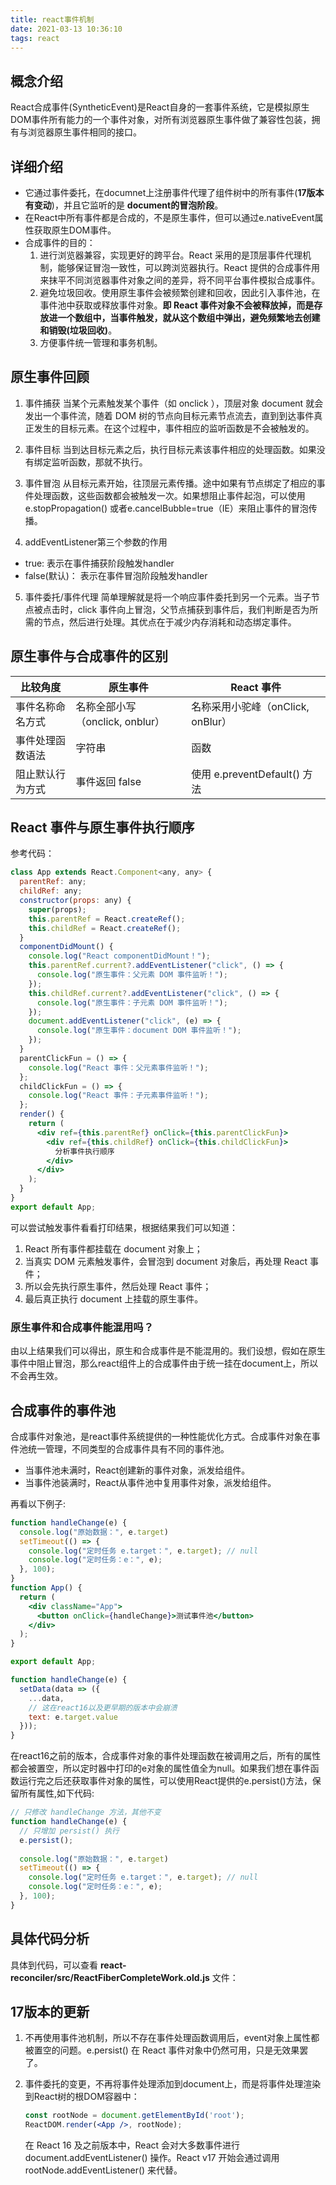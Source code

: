 ```yaml
---
title: react事件机制
date: 2021-03-13 10:36:10
tags: react
---
```


## 概念介绍
React合成事件(SyntheticEvent)是React自身的一套事件系统，它是模拟原生DOM事件所有能力的一个事件对象，对所有浏览器原生事件做了兼容性包装，拥有与浏览器原生事件相同的接口。

## 详细介绍
* 它通过事件委托，在documnet上注册事件代理了组件树中的所有事件(__17版本有变动__)，并且它监听的是 __document的冒泡阶段__。
* 在React中所有事件都是合成的，不是原生事件，但可以通过e.nativeEvent属性获取原生DOM事件。
* 合成事件的目的：
  1. 进行浏览器兼容，实现更好的跨平台。React 采用的是顶层事件代理机制，能够保证冒泡一致性，可以跨浏览器执行。React 提供的合成事件用来抹平不同浏览器事件对象之间的差异，将不同平台事件模拟合成事件。
  2. 避免垃圾回收。使用原生事件会被频繁创建和回收，因此引入事件池，在事件池中获取或释放事件对象。__即 React 事件对象不会被释放掉，而是存放进一个数组中，当事件触发，就从这个数组中弹出，避免频繁地去创建和销毁(垃圾回收)__。
  3. 方便事件统一管理和事务机制。
<!--more-->
## 原生事件回顾
1. 事件捕获
当某个元素触发某个事件（如 onclick ），顶层对象 document 就会发出一个事件流，随着 DOM 树的节点向目标元素节点流去，直到到达事件真正发生的目标元素。在这个过程中，事件相应的监听函数是不会被触发的。

2. 事件目标
当到达目标元素之后，执行目标元素该事件相应的处理函数。如果没有绑定监听函数，那就不执行。

3. 事件冒泡
从目标元素开始，往顶层元素传播。途中如果有节点绑定了相应的事件处理函数，这些函数都会被触发一次。如果想阻止事件起泡，可以使用 e.stopPropagation() 或者e.cancelBubble=true（IE）来阻止事件的冒泡传播。

4. addEventListener第三个参数的作用
  * true: 表示在事件捕获阶段触发handler
  * false(默认)： 表示在事件冒泡阶段触发handler

5. 事件委托/事件代理
简单理解就是将一个响应事件委托到另一个元素。当子节点被点击时，click 事件向上冒泡，父节点捕获到事件后，我们判断是否为所需的节点，然后进行处理。其优点在于减少内存消耗和动态绑定事件。

## 原生事件与合成事件的区别

比较角度 | 原生事件 | React 事件
------------ | ------------- | -------------
事件名称命名方式 | 名称全部小写（onclick, onblur） | 名称采用小驼峰（onClick, onBlur）
事件处理函数语法 | 字符串 | 函数
阻止默认行为方式 | 事件返回 false | 使用 e.preventDefault() 方法

## React 事件与原生事件执行顺序
参考代码：
``` jsx
class App extends React.Component<any, any> {
  parentRef: any;
  childRef: any;
  constructor(props: any) {
    super(props);
    this.parentRef = React.createRef();
    this.childRef = React.createRef();
  }
  componentDidMount() {
    console.log("React componentDidMount！");
    this.parentRef.current?.addEventListener("click", () => {
      console.log("原生事件：父元素 DOM 事件监听！");
    });
    this.childRef.current?.addEventListener("click", () => {
      console.log("原生事件：子元素 DOM 事件监听！");
    });
    document.addEventListener("click", (e) => {
      console.log("原生事件：document DOM 事件监听！");
    });
  }
  parentClickFun = () => {
    console.log("React 事件：父元素事件监听！");
  };
  childClickFun = () => {
    console.log("React 事件：子元素事件监听！");
  };
  render() {
    return (
      <div ref={this.parentRef} onClick={this.parentClickFun}>
        <div ref={this.childRef} onClick={this.childClickFun}>
          分析事件执行顺序
        </div>
      </div>
    );
  }
}
export default App;
```
可以尝试触发事件看看打印结果，根据结果我们可以知道：
1. React 所有事件都挂载在 document 对象上；
2. 当真实 DOM 元素触发事件，会冒泡到 document 对象后，再处理 React 事件；
3. 所以会先执行原生事件，然后处理 React 事件；
4. 最后真正执行 document 上挂载的原生事件。

### 原生事件和合成事件能混用吗？
由以上结果我们可以得出，原生和合成事件是不能混用的。我们设想，假如在原生事件中阻止冒泡，那么react组件上的合成事件由于统一挂在document上，所以不会再生效。

## 合成事件的事件池
合成事件对象池，是react事件系统提供的一种性能优化方式。合成事件对象在事件池统一管理，不同类型的合成事件具有不同的事件池。
* 当事件池未满时，React创建新的事件对象，派发给组件。
* 当事件池装满时，React从事件池中复用事件对象，派发给组件。
  
再看以下例子:
``` jsx
function handleChange(e) {
  console.log("原始数据：", e.target)
  setTimeout(() => {
    console.log("定时任务 e.target：", e.target); // null
    console.log("定时任务：e：", e); 
  }, 100);
}
function App() {
  return (
    <div className="App">
      <button onClick={handleChange}>测试事件池</button>
    </div>
  );
}

export default App;
```

``` jsx
function handleChange(e) {
  setData(data => ({
    ...data,
    // 这在react16以及更早期的版本中会崩溃
    text: e.target.value
  }));
}
```
在react16之前的版本，合成事件对象的事件处理函数在被调用之后，所有的属性都会被置空，所以定时器中打印的e对象的属性值全为null。如果我们想在事件函数运行完之后还获取事件对象的属性，可以使用React提供的e.persist()方法，保留所有属性,如下代码:
``` jsx
// 只修改 handleChange 方法，其他不变
function handleChange(e) {
  // 只增加 persist() 执行
  e.persist();
  
  console.log("原始数据：", e.target)
  setTimeout(() => {
    console.log("定时任务 e.target：", e.target); // null
    console.log("定时任务：e：", e); 
  }, 100);
}
```


## 具体代码分析
具体到代码，可以查看 __react-reconciler/src/ReactFiberCompleteWork.old.js__ 文件：


## 17版本的更新
1. 不再使用事件池机制，所以不存在事件处理函数调用后，event对象上属性都被置空的问题。e.persist() 在 React 事件对象中仍然可用，只是无效果罢了。

2. 事件委托的变更，不再将事件处理添加到document上，而是将事件处理渲染到React树的根DOM容器中：
    ``` jsx
    const rootNode = document.getElementById('root');
    ReactDOM.render(<App />, rootNode);
    ```
    在 React 16 及之前版本中，React 会对大多数事件进行 document.addEventListener() 操作。React v17 开始会通过调用 rootNode.addEventListener() 来代替。